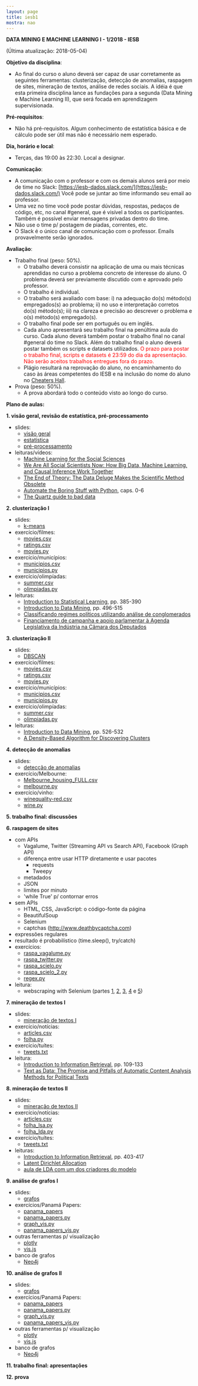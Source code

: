 ```yaml
---
layout: page
title: iesb1
mostra: nao
---
```


<strong>
DATA MINING E MACHINE LEARNING I - 1/2018 - IESB
</strong>

(Última atualização: 2018-05-04)

**Objetivo da disciplina**:

- Ao final do curso o aluno deverá ser capaz de usar corretamente as seguintes ferramentas: clusterização, detecção de anomalias, raspagem de sites, mineração de textos, análise de redes sociais. A idéia é que esta primeira disciplina lance as fundações para a segunda (Data Mining e Machine Learning II), que será focada em aprendizagem supervisionada.

**Pré-requisitos**:

- Não há pré-requisitos. Algum conhecimento de estatística básica e de cálculo pode ser útil mas não é necessário nem esperado.

**Dia, horário e local**:

- Terças, das 19:00 às 22:30. Local a designar.

**Comunicação**:

- A comunicação com o professor e com os demais alunos será por meio de time no Slack: [https://iesb-dados.slack.com/](https://iesb-dados.slack.com/) Você pode se juntar ao time informando seu email ao professor.
- Uma vez no time você pode postar dúvidas, respostas, pedaços de código, etc, no canal #general, que é visível a todos os participantes. Também é possível enviar mensagens privadas dentro do time.
- Não use o time p/ postagem de piadas, correntes, etc.
- O Slack é o único canal de comunicação com o professor. Emails provavelmente serão ignorados.

**Avaliação**:

- Trabalho final (peso: 50%).
    - O trabalho deverá consistir na aplicação de uma ou mais técnicas aprendidas no curso a problema concreto de interesse do aluno. O problema deverá ser previamente discutido com e aprovado pelo professor.
    - O trabalho é individual. 
    - O trabalho será avaliado com base: i) na adequação do(s) método(s) empregados(s) ao problema; ii) no uso e interpretação corretos do(s) método(s); iii) na clareza e precisão ao descrever o problema e o(s) método(s) empregado(s).
    - O trabalho final pode ser em português ou em inglês.
    - Cada aluno apresentará seu trabalho final na penúltima aula do curso. Cada aluno deverá também postar o trabalho final no canal #general do time no Slack. Além do trabalho final o aluno deverá postar também os scripts e datasets utilizados. <font color="red">O prazo para postar o trabalho final, scripts e datasets é 23:59 do dia da apresentação. Não serão aceitos trabalhos entregues fora do prazo.</font>
    - Plágio resultará na reprovação do aluno, no encaminhamento do caso às áreas competentes do IESB e na inclusão do nome do aluno no [Cheaters Hall](/teaching/cheaters_hall).
- Prova (peso: 50%).
    - A prova abordará todo o conteúdo visto ao longo do curso.

<strong>Plano de aulas:</strong>

<strong>1. visão geral, revisão de estatística, pré-processamento</strong>

- slides:
    - [visão geral](/assets/teaching/iesb/slides/overview.pdf)
    - [estatística](/assets/teaching/iesb/slides/estatistica.pdf)
    - [pré-processamento](/assets/teaching/iesb/slides/preprocessamento.pdf)
- leituras/vídeos:
    - [Machine Learning for the Social Sciences](https://www.youtube.com/watch?v=oqfKz-PP9FU)
    - [We Are All Social Scientists Now: How Big Data, Machine Learning, and Causal Inference Work Together](http://stanford.edu/~jgrimmer/bd_2.pdf)
    - [The End of Theory: The Data Deluge Makes the Scientific Method Obsolete](http://www.wired.com/2008/06/pb-theory/)
    - [Automate the Boring Stuff with Python](https://automatetheboringstuff.com/), caps. 0-6
    - [The Quartz guide to bad data](https://github.com/Quartz/bad-data-guide)

<strong>2. clusterização I</strong>

- slides:
    - [k-means](/assets/teaching/iesb/slides/kmeans.pdf)
- exercício/filmes:
    - [movies.csv](/assets/teaching/iesb/exercicios/kmeans/movies/movies.csv)
    - [ratings.csv](https://www.kaggle.com/rounakbanik/the-movies-dataset/downloads/ratings.csv)
    - [movies.py](/assets/teaching/iesb/exercicios/kmeans/movies/movies.py)
- exercício/municípios:
    - [municipios.csv](/assets/teaching/iesb/exercicios/kmeans/municipios/municipios.csv)
    - [municipios.py](/assets/teaching/iesb/exercicios/kmeans/municipios/municipios.py)
- exercício/olimpíadas:
    - [summer.csv](/assets/teaching/iesb/exercicios/kmeans/olympics/summer.csv)
    - [olimpiadas.py](/assets/teaching/iesb/exercicios/kmeans/olympics/olimpiadas.py)
- leituras:
    - [Introduction to Statistical Learning](http://www-bcf.usc.edu/~gareth/ISL/ISLR%20Sixth%20Printing.pdf), pp. 385-390
    - [Introduction to Data Mining](http://www-users.cs.umn.edu/~kumar/dmbook/ch8.pdf), pp. 496-515
    - [Classificando regimes políticos utilizando análise de conglomerados](http://www.scielo.br/scielo.php?script=sci_arttext&pid=S0104-62762012000100006)
    - [Financiamento de campanha e apoio parlamentar à Agenda Legislativa da Indústria na Câmara dos Deputados](http://www.scielo.br/scielo.php?script=sci_arttext&pid=S0104-62762015000100033)

<strong>3. clusterização II</strong>

- slides:
    - [DBSCAN](/assets/teaching/iesb/slides/dbscan.pdf)
- exercício/filmes:
    - [movies.csv](/assets/teaching/iesb/exercicios/dbscan/movies/movies.csv)
    - [ratings.csv](https://www.kaggle.com/rounakbanik/the-movies-dataset/downloads/ratings.csv)
    - [movies.py](/assets/teaching/iesb/exercicios/dbscan/movies/movies.py)
- exercício/municípios:
    - [municipios.csv](/assets/teaching/iesb/exercicios/dbscan/municipios/municipios.csv)
    - [municipios.py](/assets/teaching/iesb/exercicios/dbscan/municipios/municipios.py)
- exercício/olimpíadas:
    - [summer.csv](/assets/teaching/iesb/exercicios/dbscan/olympics/summer.csv)
    - [olimpiadas.py](/assets/teaching/iesb/exercicios/dbscan/olympics/olimpiadas.py)
- leituras:
    - [Introduction to Data Mining](http://www-users.cs.umn.edu/~kumar/dmbook/ch8.pdf), pp. 526-532    
    - [A Density-Based Algorithm for Discovering Clusters](https://www.aaai.org/Papers/KDD/1996/KDD96-037.pdf)

<strong>4. detecção de anomalias</strong>

- slides:
    - [detecção de anomalias](/assets/teaching/iesb/slides/anomalias.pdf)
- exercício/Melbourne:
    - [Melbourne_housing_FULL.csv](/assets/teaching/iesb/exercicios/anomalias/Melbourne_housing_FULL.csv)
    - [melbourne.py](/assets/teaching/iesb/exercicios/anomalias/melbourne.py)
- exercício/vinho:
    - [winequality-red.csv](/assets/teaching/iesb/exercicios/anomalias/winequality-red.csv)
    - [wine.py](/assets/teaching/iesb/exercicios/anomalias/wine.py)

<strong>5. trabalho final: discussões</strong>

<strong>6. raspagem de sites</strong>

- com APIs
    - Vagalume, Twitter (Streaming API vs Search API), Facebook (Graph API)
    - diferença entre usar HTTP diretamente e usar pacotes
        - requests
        - Tweepy
    - metadados
    - JSON
    - limites por minuto
    - 'while True' p/ contornar erros
- sem APIs
    - HTML, CSS, JavaScript: o código-fonte da página
    - BeautifulSoup
    - Selenium
    - captchas (http://www.deathbycaptcha.com)
- expressões regulares
- resultado é probabilístico (time.sleep(), try/catch)
- exercícios:
    - [raspa_vagalume.py](/assets/teaching/iesb/exercicios/raspagem/raspa_vagalume.py)
    - [raspa_twitter.py](/assets/teaching/iesb/exercicios/raspagem/raspa_twitter.py)
    - [raspa_scielo.py](/assets/teaching/iesb/exercicios/raspagem/raspa_scielo.py)
    - [raspa_scielo_2.py](/assets/teaching/iesb/exercicios/raspagem/raspa_scielo_2.py)
    - [regex.py](/assets/teaching/iesb/exercicios/raspagem/regex.py)
- leitura:
    - webscraping with Selenium (partes [1](http://thiagomarzagao.com/2013/11/12/webscraping-with-selenium-part-1/), [2](http://thiagomarzagao.com/2013/11/14/webscraping-with-selenium-part-2/), [3](http://thiagomarzagao.com/2013/11/15/webscraping-with-selenium-part-3/), [4](http://thiagomarzagao.com/2013/11/16/webscraping-with-selenium-part-4/) e [5](http://thiagomarzagao.com/2013/11/17/webscraping-with-selenium-part-5/))

<strong>7. mineração de textos I</strong>

- slides:
    - [mineração de textos I](/assets/teaching/iesb/slides/textos1.pdf)
- exercício/notícias:
    - [articles.csv](https://www.kaggle.com/marlesson/news-of-the-site-folhauol/downloads/articles.csv)
    - [folha.py](/assets/teaching/iesb/exercicios/textos/folha.py)   
- exercício/tuítes:
    - [tweets.txt](/assets/teaching/iesb/exercicios/textos/tweets.txt)
- leitura:
    - [Introduction to Information Retrieval](http://nlp.stanford.edu/IR-book/pdf/irbookonlinereading.pdf), pp. 109-133
    - [Text as Data: The Promise and Pitfalls of Automatic Content
Analysis Methods for Political Texts](http://web.stanford.edu/~jgrimmer/tad2.pdf)

<strong>8. mineração de textos II</strong>

- slides:
    - [mineração de textos II](/assets/teaching/iesb/slides/textos2.pdf)
- exercício/notícias:
    - [articles.csv](https://www.kaggle.com/marlesson/news-of-the-site-folhauol/downloads/articles.csv)
    - [folha_lsa.py](/assets/teaching/iesb/exercicios/textos/folha_lsa.py)
    - [folha_lda.py](/assets/teaching/iesb/exercicios/textos/folha_lda.py)
- exercício/tuítes:
    - [tweets.txt](/assets/teaching/iesb/exercicios/textos/tweets.txt)
- leituras:
    - [Introduction to Information Retrieval](http://nlp.stanford.edu/IR-book/pdf/irbookonlinereading.pdf), pp. 403-417
    - [Latent Dirichlet Allocation](http://www.jmlr.org/papers/volume3/blei03a/blei03a.pdf)
    - [aula de LDA com um dos criadores do modelo](https://www.youtube.com/watch?v=DDq3OVp9dNA)

<strong>9. análise de grafos I</strong>

- slides:
    - [grafos](/assets/teaching/iesb/slides/grafos1.pdf)
- exercícios/Panamá Papers:
    - [panama_papers](https://offshoreleaks.icij.org/pages/database)
    - [panama_papers.py](/assets/teaching/iesb/exercicios/grafos/panama_papers.py)
    - [graph_vis.py](/assets/teaching/iesb/exercicios/grafos/graph_vis.py)
    - [panama_papers_vis.py](/assets/teaching/iesb/exercicios/grafos/panama_papers_vis.py)
- outras ferramentas p/ visualização
    - [plotly](https://plot.ly/)
    - [vis.js](http://visjs.org/)
- banco de grafos
    - [Neo4j](https://neo4j.com/)

<strong>10. análise de grafos II</strong>

- slides:
    - [grafos](/assets/teaching/iesb/slides/grafos1.pdf)
- exercícios/Panamá Papers:
    - [panama_papers](https://offshoreleaks.icij.org/pages/database)
    - [panama_papers.py](/assets/teaching/iesb/exercicios/grafos/panama_papers.py)
    - [graph_vis.py](/assets/teaching/iesb/exercicios/grafos/graph_vis.py)
    - [panama_papers_vis.py](/assets/teaching/iesb/exercicios/grafos/panama_papers_vis.py)
- outras ferramentas p/ visualização
    - [plotly](https://plot.ly/)
    - [vis.js](http://visjs.org/)
- banco de grafos
    - [Neo4j](https://neo4j.com/)

<strong>11. trabalho final: apresentações</strong>

<strong>12. prova</strong>